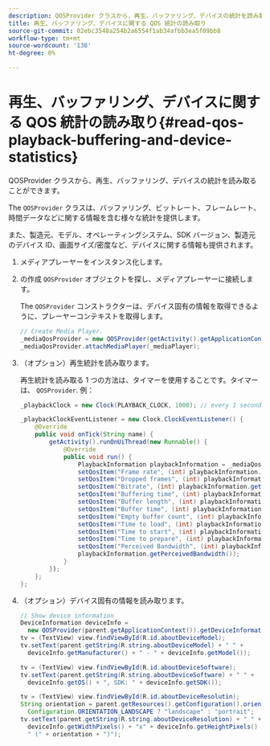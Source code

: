 ```yaml
---
description: QOSProvider クラスから、再生、バッファリング、デバイスの統計を読み取ることができます。
title: 再生、バッファリング、デバイスに関する QOS 統計の読み取り
source-git-commit: 02ebc3548a254b2a6554f1ab34afbb3ea5f09bb8
workflow-type: tm+mt
source-wordcount: '138'
ht-degree: 0%

---
```


# 再生、バッファリング、デバイスに関する QOS 統計の読み取り{#read-qos-playback-buffering-and-device-statistics}

QOSProvider クラスから、再生、バッファリング、デバイスの統計を読み取ることができます。

The `QOSProvider` クラスは、バッファリング、ビットレート、フレームレート、時間データなどに関する情報を含む様々な統計を提供します。

また、製造元、モデル、オペレーティングシステム、SDK バージョン、製造元のデバイス ID、画面サイズ/密度など、デバイスに関する情報も提供されます。

1. メディアプレーヤーをインスタンス化します。
1. の作成 `QOSProvider` オブジェクトを探し、メディアプレーヤーに接続します。

   The `QOSProvider` コンストラクターは、デバイス固有の情報を取得できるように、プレーヤーコンテキストを取得します。

   ```java
   // Create Media Player. 
   _mediaQosProvider = new QOSProvider(getActivity().getApplicationContext()); 
   _mediaQosProvider.attachMediaPlayer(_mediaPlayer);
   ```

1. （オプション）再生統計を読み取ります。

   再生統計を読み取る 1 つの方法は、タイマーを使用することです。タイマーは、 `QOSProvider`. 例：

   ```java
   _playbackClock = new Clock(PLAYBACK_CLOCK, 1000); // every 1 second 
   
   _playbackClockEventListener = new Clock.ClockEventListener() { 
       @Override 
       public void onTick(String name) { 
           getActivity().runOnUiThread(new Runnable() { 
               @Override 
               public void run() { 
                   PlaybackInformation playbackInformation = _mediaQosProvider.getPlaybackInformation();  
                   setQosItem("Frame rate", (int) playbackInformation.getFrameRate());  
                   setQosItem("Dropped frames", (int) playbackInformation.getDroppedFrameCount()); 
                   setQosItem("Bitrate", (int) playbackInformation.getBitrate()); 
                   setQosItem("Buffering time", (int) playbackInformation.getBufferingTime());  
                   setQosItem("Buffer length", (int) playbackInformation.getBufferLength());  
                   setQosItem("Buffer time", (int) playbackInformation.getBufferTime());  
                   setQosItem("Empty buffer count", (int) playbackInformation.getEmptyBufferCount());  
                   setQosItem("Time to load", (int) playbackInformation.getTimeToLoad());  
                   setQosItem("Time to start", (int) playbackInformation.getTimeToStart()); 
                   setQosItem("Time to prepare", (int) playbackInformation.getTimeToPrepare()); 
                   setQosItem("Perceived Bandwidth", (int) playbackInformation.getPerceivedBandwidth());   
                   playbackInformation.getPerceivedBandwidth()); 
               } 
           }); 
       }; 
   }; 
   ```

1. （オプション）デバイス固有の情報を読み取ります。

   ```java
   // Show device information 
   DeviceInformation deviceInfo =  
     new QOSProvider(parent.getApplicationContext()).getDeviceInformation(); 
   tv = (TextView) view.findViewById(R.id.aboutDeviceModel); 
   tv.setText(parent.getString(R.string.aboutDeviceModel) + " " +  
     deviceInfo.getManufacturer() + " - " + deviceInfo.getModel()); 
   
   tv = (TextView) view.findViewById(R.id.aboutDeviceSoftware); 
   tv.setText(parent.getString(R.string.aboutDeviceSoftware) + " " +  
     deviceInfo.getOS() + ", SDK: " + deviceInfo.getSDK()); 
   
   tv = (TextView) view.findViewById(R.id.aboutDeviceResolutin); 
   String orientation = parent.getResources().getConfiguration().orientation ==  
     Configuration.ORIENTATION_LANDSCAPE ? "landscape" : "portrait"; 
   tv.setText(parent.getString(R.string.aboutDeviceResolution) + " " +  
     deviceInfo.getWidthPixels() + "x" + deviceInfo.getHeightPixels() +  
     " (" + orientation + ")"); 
   ```
